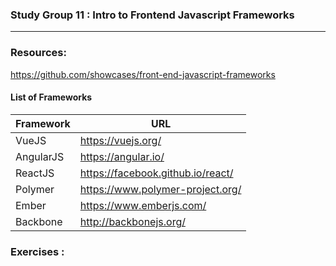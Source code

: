 ### Study Group 11 : Intro to Frontend Javascript Frameworks
_____

### Resources:    
https://github.com/showcases/front-end-javascript-frameworks   

#### List of Frameworks
Framework | URL
------------| -----------
VueJS | https://vuejs.org/
AngularJS | https://angular.io/   
ReactJS | https://facebook.github.io/react/   
Polymer | https://www.polymer-project.org/
Ember | https://www.emberjs.com/
Backbone | http://backbonejs.org/ 

### Exercises : 
